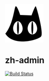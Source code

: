 ![logo](doc/logo.png)
# zh-admin
[![Build Status](https://www.travis-ci.org/zhaozhenghao1993/zh-admin.svg?branch=master)](https://www.travis-ci.org/zhaozhenghao1993/zh-admin)
